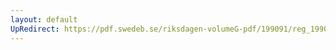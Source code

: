 ```yaml
---
layout: default
UpRedirect: https://pdf.swedeb.se/riksdagen-volumeG-pdf/199091/reg_199091/reg_199091_0999.pdf
---
```

